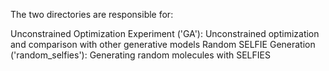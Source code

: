 The two directories are responsible for:

Unconstrained Optimization Experiment ('GA'): Unconstrained optimization and comparison with other generative models
Random SELFIE Generation ('random_selfies'): Generating random molecules with SELFIES
